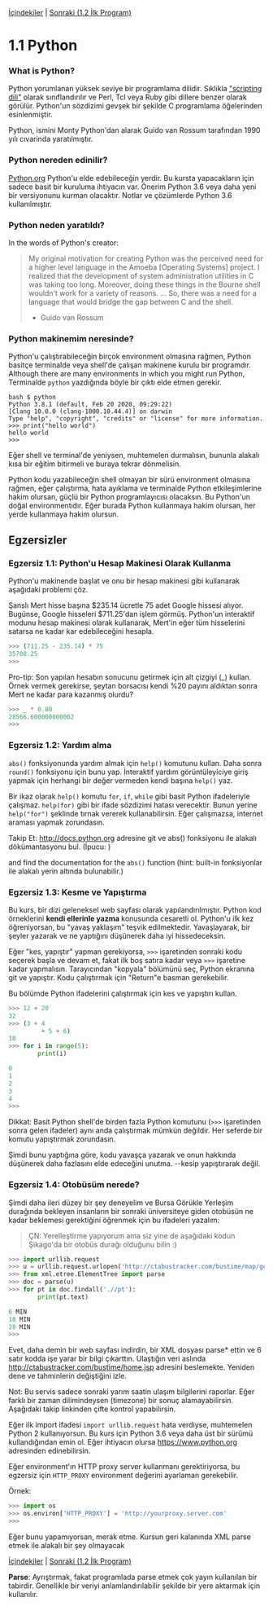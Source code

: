 [İçindekiler](../Contents_tr.md) \| [Sonraki (1.2 İlk Program)](02_Hello_world_tr.md)

# 1.1 Python

### What is Python?

Python yorumlanan yüksek seviye bir programlama dilidir.
Sıklıkla ["scripting dili"](https://en.wikipedia.org/wiki/Scripting_language) olarak
sınıflandırılır ve Perl, Tcl veya Ruby gibi dillere benzer olarak görülür.
Python'un sözdizimi gevşek bir şekilde C programlama öğelerinden esinlenmiştir.

Python, ismini Monty Python'dan alarak Guido van Rossum tarafından 1990 yılı cıvarinda yaratılmıştır.

### Python nereden edinilir?

[Python.org](https://www.python.org/) Python'u elde edebileceğin yerdir.
Bu kursta yapacakların için sadece basit bir kuruluma ihtiyacın var.
Önerim Python 3.6 veya daha yeni bir versiyonunu kurman olacaktır.
Notlar ve çözümlerde Python 3.6 kullanılmıştır.

### Python neden yaratıldı?

In the words of Python's creator:

> My original motivation for creating Python was the perceived need
> for a higher level language in the Amoeba [Operating Systems]
> project. I realized that the development of system administration
> utilities in C was taking too long. Moreover, doing these things in
> the Bourne shell wouldn't work for a variety of reasons. ... So,
> there was a need for a language that would bridge the gap between C
> and the shell.
>
> - Guido van Rossum

### Python makinemim neresinde?

Python'u çalıştırabileceğin birçok environment olmasına rağmen,
Python basitçe terminalde veya shell'de çalışan makinene kurulu bir programdır.
Although there are many environments in which you might run Python,
Terminalde `python` yazdığında böyle bir çıktı elde etmen gerekir.

```
bash $ python
Python 3.8.1 (default, Feb 20 2020, 09:29:22)
[Clang 10.0.0 (clang-1000.10.44.4)] on darwin
Type "help", "copyright", "credits" or "license" for more information.
>>> print("hello world")
hello world
>>>
```

Eğer shell ve terminal'de yeniysen, muhtemelen durmalısın,
bununla alakalı kısa bir eğitim bitirmeli ve buraya tekrar dönmelisin.

Python kodu yazabileceğin shell olmayan bir sürü environment olmasına rağmen,
eğer çalıştırma, hata ayıklama ve terminalde Python etkileşimlerine hakim olursan, güçlü bir Python programlayıcısı olacaksın.
Bu Python'un doğal environmentıdır. Eğer burada Python kullanmaya hakim olursan, her yerde kullanmaya hakim olursun.

## Egzersizler

### Egzersiz 1.1: Python'u Hesap Makinesi Olarak Kullanma

Python'u makinende başlat ve onu bir hesap makinesi gibi kullanarak aşağıdaki problemi çöz.

Şanslı Mert hisse başına $235.14 ücretle 75 adet Google hissesi alıyor.
Bugünse, Google hisseleri $711.25'dan işlem görmüş.
Python'un interaktif modunu hesap makinesi olarak kullanarak, Mert'in eğer tüm hisselerini satarsa ne kadar kar edebileceğini hesapla.

```python
>>> (711.25 - 235.14) * 75
35708.25
>>>
```

Pro-tip: Son yapılan hesabın sonucunu getirmek için alt çizgiyi (\_) kullan. Örnek vermek gerekirse, şeytan borsacısı kendi %20 payını aldıktan sonra Mert ne kadar para kazanmış olurdu?

```python
>>> _ * 0.80
28566.600000000002
>>>
```

### Egzersiz 1.2: Yardım alma

`abs()` fonksiyonunda yardım almak için `help()` komutunu kullan. Daha sonra `round()` fonksiyonu için bunu yap. İnteraktif yardım görüntüleyiciye giriş yapmak için herhangi bir değer vermeden kendi başına `help()` yaz.

Bir ikaz olarak `help()` komutu `for`, `if`, `while` gibi basit Python ifadeleriyle çalışmaz. `help(for)` gibi bir ifade sözdizimi hatası verecektir. Bunun yerine `help("for")` şeklinde tırnak vererek kullanabilirsin. Eğer çalışmazsa, internet araması yapmak zorundasın.

Takip Et: <http://docs.python.org> adresine git ve abs() fonksiyonu ile alakalı dökümantasyonu bul. (İpucu: )

and find the documentation for
the `abs()` function (hint: built-in fonksiyonlar ile alakalı yerin altında bulunabilir.)

### Egzersiz 1.3: Kesme ve Yapıştırma

Bu kurs, bir dizi geleneksel web sayfası olarak yapılandırılmıştır. Python kod örneklerini **kendi ellerinle yazma** konusunda cesaretli ol. Python'u ilk kez öğreniyorsan,
bu "yavaş yaklaşım" teşvik edilmektedir. Yavaşlayarak, bir şeyler yazarak ve ne yaptığını düşünerek daha iyi hissedeceksin.

Eğer "kes, yapıştır" yapman gerekiyorsa, `>>>` işaretinden sonraki kodu seçerek başla ve devam et, fakat ilk boş satıra kadar veya `>>>` işaretine kadar yapmalısın. Tarayıcından "kopyala" bölümünü seç, Python ekranına git ve yapıştır. Kodu çalıştırmak için "Return"e basman gerekebilir.

Bu bölümde Python ifadelerini çalıştırmak için kes ve yapıştırı kullan.

```python
>>> 12 + 20
32
>>> (3 + 4
         + 5 + 6)
18
>>> for i in range(5):
        print(i)

0
1
2
3
4
>>>
```

Dikkat: Basit Python shell'de birden fazla Python komutunu (`>>>` işaretinden sonra gelen ifadeler) aynı anda çalıştırmak mümkün değildir. Her seferde bir komutu yapıştırmak zorundasın.

Şimdi bunu yaptığına göre, kodu yavaşça yazarak ve onun hakkında düşünerek daha fazlasını elde edeceğini unutma. --kesip yapıştırarak değil.

### Egzersiz 1.4: Otobüsüm nerede?

Şimdi daha ileri düzey bir şey deneyelim ve Bursa Görükle Yerleşim durağında bekleyen insanların bir sonraki üniversiteye giden otobüsün ne kadar beklemesi gerektiğini öğrenmek için bu ifadeleri yazalım:

> ÇN: Yerelleştirme yapıyorum ama siz yine de aşağıdaki kodun Şikago'da bir otobüs durağı olduğunu bilin :)

```python
>>> import urllib.request
>>> u = urllib.request.urlopen('http://ctabustracker.com/bustime/map/getStopPredictions.jsp?stop=14791&route=22')
>>> from xml.etree.ElementTree import parse
>>> doc = parse(u)
>>> for pt in doc.findall('.//pt'):
        print(pt.text)

6 MIN
18 MIN
28 MIN
>>>
```

Evet, daha demin bir web sayfası indirdin, bir XML dosyası parse\* ettin ve 6 satır kodda işe yarar bir bilgi çıkarttın.
Ulaştığın veri aslında <http://ctabustracker.com/bustime/home.jsp> adresini beslemekte. Yeniden dene ve tahminlerin değiştiğini izle.

Not: Bu servis sadece sonraki yarım saatin ulaşım bilgilerini raporlar. Eğer farklı bir zaman dilimindeysen (timezone) bir sonuç alamayabilirsin. Aşağıdaki takip linkinden çifte kontrol yapabilirsin.

Eğer ilk import ifadesi `import urllib.request` hata verdiyse, muhtemelen Python 2 kullanıyorsun. Bu kurs için Python 3.6 veya daha üst bir sürümü kullandığından emin ol. Eğer ihtiyacın olursa <https://www.python.org> adresinden edinebilirsin.

Eğer environment'ın HTTP proxy server kullanmanı gerektiriyorsa, bu egzersiz için `HTTP_PROXY` environment değerini ayarlaman gerekebilir.

Örnek:

```python
>>> import os
>>> os.environ['HTTP_PROXY'] = 'http://yourproxy.server.com'
>>>
```

Eğer bunu yapamıyorsan, merak etme. Kursun geri kalanında XML parse etmek ile alakalı bir şey olmayacak

[İçindekiler](../Contents_tr.md) \| [Sonraki (1.2 İlk Program)](02_Hello_world_tr.md)

**Parse**: Ayrıştırmak, fakat programlada parse etmek çok yayın kullanılan bir tabirdir. Genellikle bir veriyi anlamlandırılabilir şekilde bir yere aktarmak için kullanılır.
